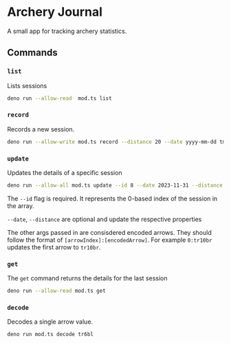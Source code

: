 # Archery Journal

A small app for tracking archery statistics.

## Commands

### `list`

Lists sessions

```sh
deno run --allow-read  mod.ts list
```

### `record`

Records a new session.

```sh
deno run --allow-write mod.ts record --distance 20 --date yyyy-mm-dd tm9br m10 br8rl
```

### `update`

Updates the details of a specific session

```sh
deno run --allow-all mod.ts update --id 8 --date 2023-11-31 --distance 30 2:5tr
```

The `--id` flag is required. It represents the 0-based index of the session in
the array.

`--date`, `--distance` are optional and update the respective properties

The other args passed in are consisdered encoded arrows. They should follow the
format of `[arrowIndex]:[encodedArrow]`. For example `0:tr10br` updates the
first arrow to `tr10br`.

### `get`

The `get` command returns the details for the last session

```sh
deno run --allow-read mod.ts get
```

### `decode`

Decodes a single arrow value.

```sh
deno run mod.ts decode tr6bl
```
